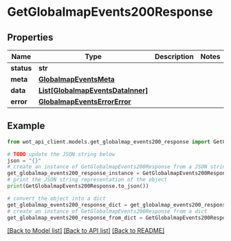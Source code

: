 # GetGlobalmapEvents200Response


## Properties

Name | Type | Description | Notes
------------ | ------------- | ------------- | -------------
**status** | **str** |  | 
**meta** | [**GlobalmapEventsMeta**](GlobalmapEventsMeta.md) |  | 
**data** | [**List[GlobalmapEventsDataInner]**](GlobalmapEventsDataInner.md) |  | 
**error** | [**GlobalmapEventsErrorError**](GlobalmapEventsErrorError.md) |  | 

## Example

```python
from wot_api_client.models.get_globalmap_events200_response import GetGlobalmapEvents200Response

# TODO update the JSON string below
json = "{}"
# create an instance of GetGlobalmapEvents200Response from a JSON string
get_globalmap_events200_response_instance = GetGlobalmapEvents200Response.from_json(json)
# print the JSON string representation of the object
print(GetGlobalmapEvents200Response.to_json())

# convert the object into a dict
get_globalmap_events200_response_dict = get_globalmap_events200_response_instance.to_dict()
# create an instance of GetGlobalmapEvents200Response from a dict
get_globalmap_events200_response_from_dict = GetGlobalmapEvents200Response.from_dict(get_globalmap_events200_response_dict)
```
[[Back to Model list]](../README.md#documentation-for-models) [[Back to API list]](../README.md#documentation-for-api-endpoints) [[Back to README]](../README.md)


